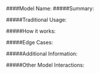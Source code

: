 ####Model Name:
#####Summary:

#####Traditional Usage:

#####How it works:

#####Edge Cases:

#####Additional Information:

#####Other Model Interactions:


